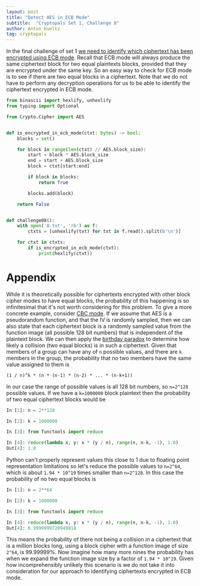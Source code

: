 ```yaml
---
layout: post
title: "Detect AES in ECB Mode"
subtitle:  "Cryptopals Set 1, Challenge 8"
author: Anton Kueltz
tag: cryptopals
---
```


In the final challenge of set 1 
[we need to identify which ciphertext has been encrypted using ECB mode](https://cryptopals.com/sets/1/challenges/8). Recall that ECB mode will always
produce the same ciphertext block for two equal plaintexts blocks, 
provided that they are encrypted under the same key. So an easy way to check
for ECB mode is to see if there are two equal blocks in a ciphertext. Note
that we do not have to perform any decryption operations for us to be able
to identify the ciphertext encrypted in ECB mode.

```python
from binascii import hexlify, unhexlify
from typing import Optional

from Crypto.Cipher import AES


def is_encrypted_in_ecb_mode(ctxt: bytes) -> bool:
    blocks = set()

    for block in range(len(ctxt) // AES.block_size):
        start = block * AES.block_size
        end = start + AES.block_size
        block = ctxt[start:end]

        if block in blocks:
            return True

        blocks.add(block)

    return False


def challenge08():
    with open('8.txt', 'rb') as f:
        ctxts = [unhexlify(txt) for txt in f.read().split(b'\n')]

    for ctxt in ctxts:
        if is_encrypted_in_ecb_mode(ctxt):
            print(hexlify(ctxt))
```

# Appendix

While it is theoretically possible for ciphertexts encrypted with other block
cipher modes to have equal blocks, the probability of this happening is
so infinitesimal that it's not worth considering for this problem. To give a
more concrete example, consider
[CBC mode](https://en.wikipedia.org/wiki/Block_cipher_mode_of_operation#Cipher_block_chaining_(CBC)).
If we assume that AES is a pseudorandom function, and that the IV is randomly
sampled, then we can also state that each ciphertext block is a randomly
sampled value from the function image (all possible 128 bit numbers) that is
independent of the plaintext block. We can then apply the 
[birthday paradox](https://en.wikipedia.org/wiki/Birthday_problem)
to determine how likely a collision (two equal blocks) is in such a ciphertext.
Given that members of a group can have any of `n` possible values, and there are
`k` members in the group, the probability that no two members have the same
value assigned to them is
```
(1 / n)^k * (n * (n-1) * (n-2) * ... * (n-k+1))
```
In our case the range of possible values is all 128 bit numbers, so `n=2^128`
possible values. If we have a `k=1000000` block plaintext then the probability of
two equal ciphertext blocks would be
```python
In [1]: n = 2**128

In [2]: k = 1000000

In [3]: from functools import reduce

In [4]: reduce(lambda x, y: x * (y / n), range(n, n-k, -1), 1.0)
Out[4]: 1.0
```
Python can't properly represent values this close to 1 due to floating point
representation limitations so let's reduce the possible values to `n=2^64`, which 
is about `1.94 * 10^19` times smaller than `n=2^128`. In this case the 
probability of no two equal blocks is
```python
In [1]: n = 2**64

In [2]: k = 1000000

In [3]: from functools import reduce

In [4]: reduce(lambda x, y: x * (y / n), range(n, n-k, -1), 1.0)
Out[4]: 0.9999999728949818
```
This means the probability of there not being a collision in a ciphertext that
is a million blocks long, using a block cipher with a function image of size `2^64`,
is 99.99999%. Now imagine how many more nines the probability has when we expand
the function image size by a factor of `1.94 * 10^19`. Given how incomprehensibly
unlikely this scenario is we do not take it into consideration for our approach
to identifying ciphertexts encrypted in ECB mode.
